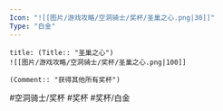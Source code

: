 ```yaml
---
Icon: "![[图片/游戏攻略/空洞骑士/奖杯/圣巢之心.png|30]]"
Type: "白金"
---
```

```ad-common-platinum-trophy
title: (Title:: "圣巢之心")
![[图片/游戏攻略/空洞骑士/奖杯/圣巢之心.png|100]]

(Comment:: "获得其他所有奖杯")
```

#空洞骑士/奖杯 #奖杯 #奖杯/白金
